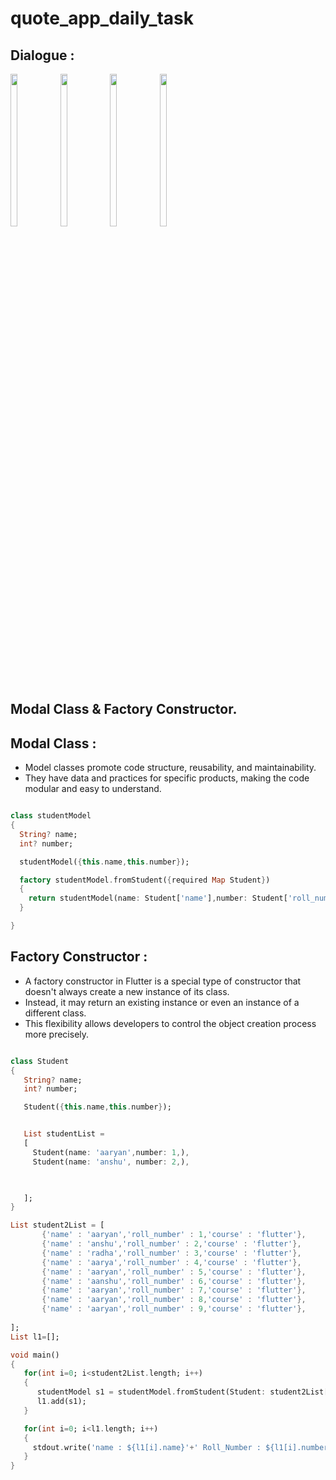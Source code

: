 # quote_app_daily_task

## Dialogue :
<p>
  <img src = "https://github.com/AishwaryaBaisane/quote_app_daily_task/assets/149373597/76cf6bb8-0ecb-47d5-b562-24735c682b56" height = 25% width = 15%>
  <img src = "https://github.com/AishwaryaBaisane/quote_app_daily_task/assets/149373597/e3505c78-e2fa-449e-b43f-7142bfd1f118"  height = 25% width = 15%>
  <img src = "https://github.com/AishwaryaBaisane/quote_app_daily_task/assets/149373597/7424b844-f891-465b-ab2c-090ae2ddac8d" height = 25% width = 15%>
  <img src = "https://github.com/AishwaryaBaisane/quote_app_daily_task/assets/149373597/674abb7a-9024-4a88-9b36-0e74c828d033" height = 25% width = 15%>
</p>

## Modal Class & Factory Constructor.

## Modal Class :
- Model classes promote code structure, reusability, and maintainability.
- They have data and practices for specific products, making the code modular and easy to understand.

```dart

class studentModel
{
  String? name;
  int? number;

  studentModel({this.name,this.number});

  factory studentModel.fromStudent({required Map Student})
  {
    return studentModel(name: Student['name'],number: Student['roll_number']);
  }

}
```

## Factory Constructor :

- A factory constructor in Flutter is a special type of constructor that doesn't always create a new instance of its class.
- Instead, it may return an existing instance or even an instance of a different class. 
- This flexibility allows developers to control the object creation process more precisely.

```dart

class Student
{
   String? name;
   int? number;

   Student({this.name,this.number});


   List studentList =
   [
     Student(name: 'aaryan',number: 1,),
     Student(name: 'anshu', number: 2,),
 


   ];
}

List student2List = [
       {'name' : 'aaryan','roll_number' : 1,'course' : 'flutter'},
       {'name' : 'anshu','roll_number' : 2,'course' : 'flutter'},
       {'name' : 'radha','roll_number' : 3,'course' : 'flutter'},
       {'name' : 'aarya','roll_number' : 4,'course' : 'flutter'},
       {'name' : 'aaryan','roll_number' : 5,'course' : 'flutter'},
       {'name' : 'aanshu','roll_number' : 6,'course' : 'flutter'},
       {'name' : 'aaryan','roll_number' : 7,'course' : 'flutter'},
       {'name' : 'aaryan','roll_number' : 8,'course' : 'flutter'},
       {'name' : 'aaryan','roll_number' : 9,'course' : 'flutter'},
 
];
List l1=[];

void main()
{
   for(int i=0; i<student2List.length; i++)
   {
      studentModel s1 = studentModel.fromStudent(Student: student2List[i]);
      l1.add(s1);
   }

   for(int i=0; i<l1.length; i++)
   {
     stdout.write('name : ${l1[i].name}'+' Roll_Number : ${l1[i].number}'+'\n');
   }
}


```


